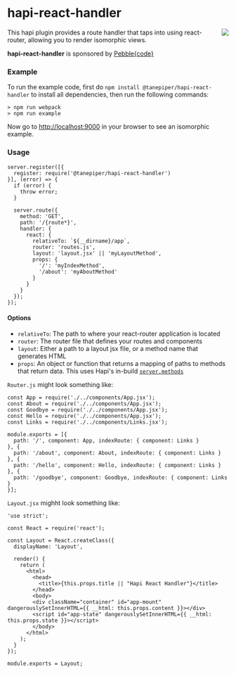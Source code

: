 # hapi-react-handler

<a href="http://pebblecode.com"><img src="http://i.imgur.com/mat11pe.png" align="right" /></a>

This hapi plugin provides a route handler that taps into using react-router, allowing you to render isomorphic views.

**hapi-react-handler** is sponsored by [Pebble{code}](http://pebblecode.com)

### Example

To run the example code, first do `npm install @tanepiper/hapi-react-handler` to install all dependencies, then run the following commands:

```
> npm run webpack
> npm run example
```

Now go to [http://localhost:9000](http://localhost:9000) in your browser to see an isomorphic example.

### Usage

```
server.register([{
  register: require('@tanepiper/hapi-react-handler')
}], (error) => {
  if (error) {
    throw error;
  }

  server.route({
    method: 'GET',
    path: '/{route*}',
    handler: {
      react: {
        relativeTo: `${__dirname}/app`,
        router: 'routes.js',
        layout: 'layout.jsx' || 'myLayoutMethod',
        props: {
          '/': 'myIndexMethod',
          '/about': 'myAboutMethod'
        }
      }
    }
  });
});
```

#### Options

* `relativeTo`: The path to where your react-router application is located
* `router`: The router file that defines your routes and components
* `layout`: Either a path to a layout jsx file, or a method name that generates HTML
* `props`: An object or function that returns a mapping of paths to methods that return data. This
uses Hapi's in-build [`server.methods`](http://hapijs.com/tutorials/server-methods)

`Router.js` might look something like:

```
const App = require('./../components/App.jsx');
const About = require('./../components/App.jsx');
const Goodbye = require('./../components/App.jsx');
const Hello = require('./../components/App.jsx');
const Links = require('./../components/Links.jsx');

module.exports = [{
  path: '/', component: App, indexRoute: { component: Links }
}, {
  path: '/about', component: About, indexRoute: { component: Links }
}, {
  path: '/hello', component: Hello, indexRoute: { component: Links }
}, {
  path: '/goodbye', component: Goodbye, indexRoute: { component: Links }
}];
```

`Layout.jsx` mighht look something like:

```
'use strict';

const React = require('react');

const Layout = React.createClass({
  displayName: 'Layout',

  render() {
    return (
      <html>
        <head>
          <title>{this.props.title || "Hapi React Handler"}</title>
        </head>
        <body>
        <div className="container" id="app-mount" dangerouslySetInnerHTML={{ __html: this.props.content }}></div>
        <script id="app-state" dangerouslySetInnerHTML={{ __html: this.props.state }}></script>
        </body>
      </html>
    );
  }
});

module.exports = Layout;
```

